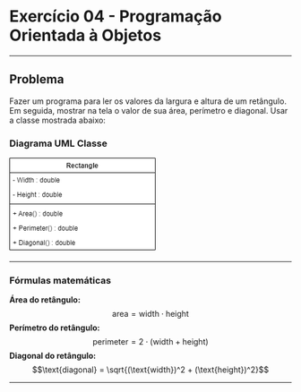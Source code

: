 # Exercício 04 - Programação Orientada à Objetos
---
## Problema
Fazer um programa para ler os valores da largura e altura de um retângulo.
Em seguida, mostrar na tela o valor de sua área, perímetro e diagonal.
Usar a classe mostrada abaixo:

### Diagrama UML Classe
![Class Rectangle](ClassRectangle.png)

---
### Fórmulas matemáticas

**Área do retângulo:** $$\text{area} = \text{width} \cdot \text{height}$$
**Perímetro do retângulo:** $$\text{perimeter} = 2 \cdot (\text{width} + \text{height})$$
**Diagonal do retângulo:** $$\text{diagonal} = \sqrt{(\text{width})^2 + (\text{height})^2}$$

---